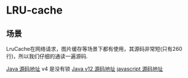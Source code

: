 # LRU-cache

## 场景
LruCache在网络请求，图片缓存等场景下都有使用，其源码非常短(只有260行)，所以我们仔细的通读一遍源码.

[Java 源码地址](https://android.googlesource.com/platform/frameworks/support.git/+/795b97d901e1793dac5c3e67d43c96a758fec388/v4/java/android/support/v4/util/LruCache.java)
v4 是没有锁
[Java v12 源码地址](https://android.googlesource.com/platform/frameworks/base/+/master/core/java/android/util/LruCache.java)
[javascript 源码地址](https://github.com/isaacs/node-lru-cache/blob/master/index.js)